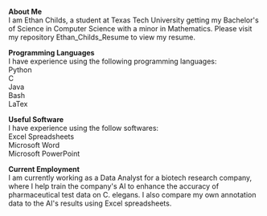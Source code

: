 **About Me** <br>
I am Ethan Childs, a student at Texas Tech University getting my Bachelor's of Science in Computer Science with a minor in Mathematics. Please visit my repository Ethan_Childs_Resume to view my resume.

**Programming Languages** <br>
I have experience using the following programming languages: <br>
Python <br>
C <br>
Java <br>
Bash <br>
LaTex <br>

**Useful Software** <br>
I have experience using the follow softwares: <br>
Excel Spreadsheets <br>
Microsoft Word <br> 
Microsoft PowerPoint <br>

**Current Employment** <br>
I am currently working as a Data Analyst for a biotech research company, where I help train the company's AI to enhance the accuracy of pharmaceutical test data on C. elegans. I also compare my own annotation data to the AI's results using Excel spreadsheets.


<!---
Ethan-Childs/Ethan-Childs is a ✨ special ✨ repository because its `README.md` (this file) appears on your GitHub profile.
You can click the Preview link to take a look at your changes.
--->
